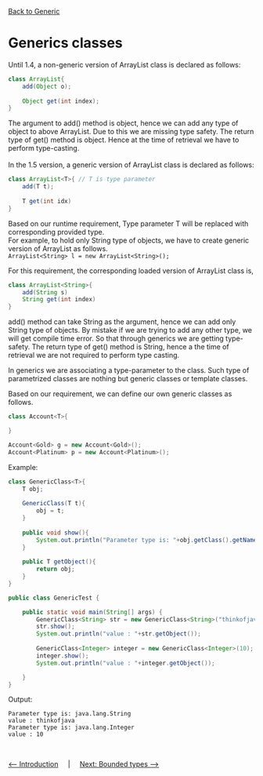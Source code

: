 [Back to Generic](../README.md)

# Generics classes

Until 1.4, a non-generic version of ArrayList class is declared as follows:

```java
class ArrayList{
	add(Object o);
	
	Object get(int index);
}
```

The argument to add() method is object, hence we can add any type of object to above ArrayList. Due to this we are missing type safety.
The return type of get() method is object. Hence at the time of retrieval we have to perform type-casting.<br><br>
In the 1.5 version, a generic version of ArrayList class is declared as follows:

```java
class ArrayList<T>{ // T is type parameter
	add(T t);
	
	T get(int idx)
}
```

Based on our runtime requirement, Type parameter T will be replaced with corresponding provided type.<br>
For example, to hold only String type of objects, we have to create generic version of ArrayList as follows. <br>
`ArrayList<String> l = new ArrayList<String>();`

For this requirement, the corresponding loaded version of ArrayList class is,

```java
class ArrayList<String>{
	add(String s)
	String get(int index)
}
```

add() method can take String as the argument, hence we can add only String type of objects. By mistake if we are trying to add any other type, we will get compile time error. So that through generics we are getting type-safety.
The return type of get() method is String, hence a the time of retrieval we are not required to perform type casting.

In generics we are associating a type-parameter to the class. Such type of parametrized classes are nothing but generic classes or template classes.

Based on our requirement, we can define our own generic classes as follows.

```java
class Account<T>{

}

Account<Gold> g = new Account<Gold>();
Account<Platinum> p = new Account<Platinum>();
```
Example:

```java
class GenericClass<T>{
    T obj;
    
    GenericClass(T t){
        obj = t;
    }
    
    public void show(){
        System.out.println("Parameter type is: "+obj.getClass().getName());
    }
    
    public T getObject(){
        return obj;
    }
}

public class GenericTest {

    public static void main(String[] args) {
        GenericClass<String> str = new GenericClass<String>("thinkofjava");
        str.show();
        System.out.println("value : "+str.getObject());
        
        GenericClass<Integer> integer = new GenericClass<Integer>(10);
        integer.show();
        System.out.println("value : "+integer.getObject());

    }
}
```

Output:

```
Parameter type is: java.lang.String
value : thinkofjava
Parameter type is: java.lang.Integer
value : 10
```

<br>

[<-- Introduction](../1_Introduction/README.md) &nbsp;&nbsp;&nbsp;&nbsp;|&nbsp;&nbsp;&nbsp;&nbsp; [Next: Bounded types -->](../3_bounded_types/README.md)

<br>